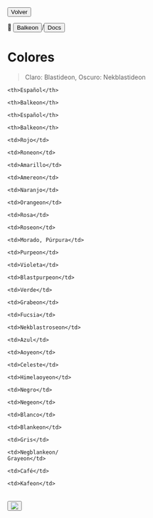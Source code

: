 <button class="button-82-pushable" role="button" onclick="history.back()">
  <span class="button-82-shadow"></span>
  <span class="button-82-edge"></span>
  <span class="button-82-front text">
  Volver
 </span> </button>

📂 <button class="button-16" role="button" onclick="location.href='../../index'">Balkeon</button>/<button class="button-16" role="button" onclick="location.href='../index'">Docs</button>

# Colores 

> Claro: Blastideon, Oscuro: Nekblastideon

<div class="table-wrapper" markdown="block">
  <table style="width:100%">

  <theader>

  <tr>

    <th>Español</th>

    <th>Balkeon</th>

    <th>Español</th>

    <th>Balkeon</th> 

  </tr>

  </theader>

  <tbody>

  <tr>

    <td>Rojo</td>

    <td>Roneon</td>

    <td>Amarillo</td>

    <td>Amereon</td>  

  </tr>

  <tr>

    <td>Naranjo</td>

    <td>Orangeon</td>

    <td>Rosa</td>

    <td>Roseon</td>  

  </tr>

  <tr>

    <td>Morado, Púrpura</td>

    <td>Purpeon</td>

    <td>Violeta</td>

    <td>Blastpurpeon</td>  

  </tr>

  <tr>

    <td>Verde</td>

    <td>Grabeon</td>

    <td>Fucsia</td>

    <td>Nekblastroseon</td>  

  </tr>

  <tr>

    <td>Azul</td>

    <td>Aoyeon</td>

    <td>Celeste</td>

    <td>Himelaoyeon</td>  

  </tr>

  <tr>

    <td>Negro</td>

    <td>Negeon</td>

    <td>Blanco</td>

    <td>Blankeon</td>  

  </tr>

  <tr>

    <td>Gris</td>

    <td>Negblankeon/
    Grayeon</td>

    <td>Café</td>

    <td>Kafeon</td>  

  </tr>

  </tbody>

  </table>
</div>

<button class="button-17" role="button" onclick="langRedirect('es')"><img src="https://img.icons8.com/?size=35&id=95094&format=png&color=000000"/></button> 
